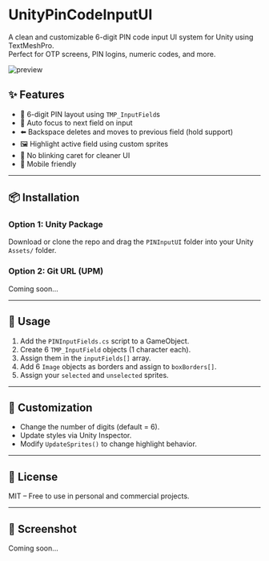# UnityPinCodeInputUI

A clean and customizable 6-digit PIN code input UI system for Unity using TextMeshPro.  
Perfect for OTP screens, PIN logins, numeric codes, and more.

![preview](https://drive.google.com/file/d/1Tb45m4UOXjL7d9Z8T6rHADkjmZfyfRgj/view?usp=sharing)

## ✨ Features

- 🔢 6-digit PIN layout using `TMP_InputField`s
- 🎯 Auto focus to next field on input
- ⬅️ Backspace deletes and moves to previous field (hold support)
- 🖼️ Highlight active field using custom sprites
- 🚫 No blinking caret for cleaner UI
- 📱 Mobile friendly

---

## 📦 Installation

### Option 1: Unity Package

Download or clone the repo and drag the `PINInputUI` folder into your Unity `Assets/` folder.

### Option 2: Git URL (UPM)
Coming soon...

---

## 🧰 Usage

1. Add the `PINInputFields.cs` script to a GameObject.
2. Create 6 `TMP_InputField` objects (1 character each).
3. Assign them in the `inputFields[]` array.
4. Add 6 `Image` objects as borders and assign to `boxBorders[]`.
5. Assign your `selected` and `unselected` sprites.

---

## 🔧 Customization

- Change the number of digits (default = 6).
- Update styles via Unity Inspector.
- Modify `UpdateSprites()` to change highlight behavior.

---

## 📜 License

MIT – Free to use in personal and commercial projects.

---

## 📸 Screenshot

Coming soon...

